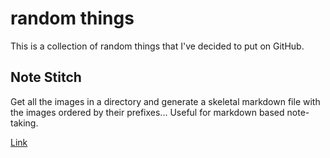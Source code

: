 # random things
This is a collection of random things that I've decided to put on GitHub.



## Note Stitch

Get all the images in a directory and generate a skeletal markdown file with the images ordered by their prefixes... Useful for markdown based note-taking.

[Link](notestitch) 





